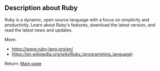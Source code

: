 ## Description about Ruby

Ruby is a dynamic, open source language with a focus on simplicity and productivity. Learn about Ruby's features, download the latest version, and read the latest news and updates.

More:

* https://www.ruby-lang.org/en/
* https://en.wikipedia.org/wiki/Ruby_(programming_language)




Return: [Main page](/output.md)